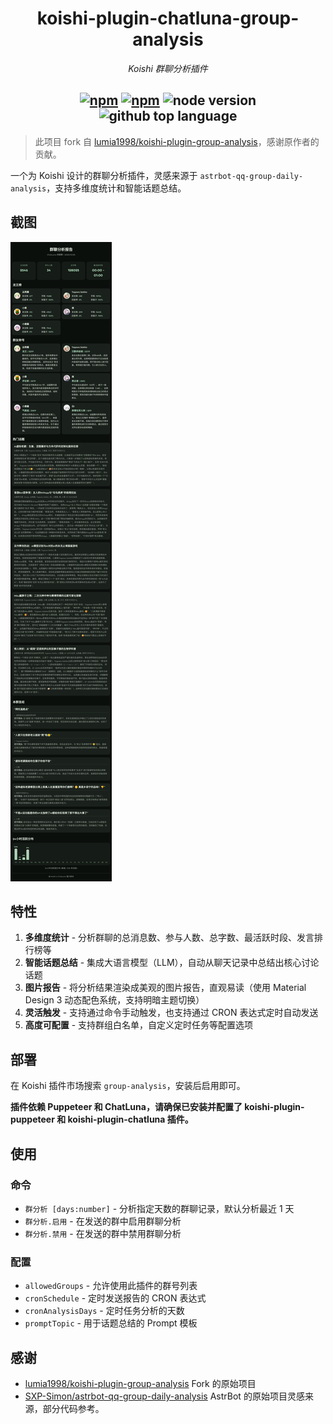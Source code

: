<div align="center">

# koishi-plugin-chatluna-group-analysis

_Koishi 群聊分析插件_

## [![npm](https://img.shields.io/npm/v/koishi-plugin-chatluna-group-analysis)](https://www.npmjs.com/package/koishi-plugin-chatluna-group-analysis) [![npm](https://img.shields.io/npm/dm/koishi-plugin-chatluna-group-analysis)](https://www.npmjs.com/package/koishi-plugin-chatluna-group-analysis) ![node version](https://img.shields.io/badge/node-%3E=18-green) ![github top language](https://img.shields.io/github/languages/top/ChatLunaLab/chatluna-group-analysis?logo=github)

</div>

> 此项目 fork 自 [lumia1998/koishi-plugin-group-analysis](https://github.com/lumia1998/koishi-plugin-group-analysis)，感谢原作者的贡献。

一个为 Koishi 设计的群聊分析插件，灵感来源于 `astrbot-qq-group-daily-analysis`，支持多维度统计和智能话题总结。

## 截图

![群聊分析示例](./screenshots/default.png)

## 特性

1. **多维度统计** - 分析群聊的总消息数、参与人数、总字数、最活跃时段、发言排行榜等
2. **智能话题总结** - 集成大语言模型（LLM），自动从聊天记录中总结出核心讨论话题
3. **图片报告** - 将分析结果渲染成美观的图片报告，直观易读（使用 Material Design 3 动态配色系统，支持明暗主题切换）
4. **灵活触发** - 支持通过命令手动触发，也支持通过 CRON 表达式定时自动发送
5. **高度可配置** - 支持群组白名单，自定义定时任务等配置选项

## 部署

在 Koishi 插件市场搜索 `group-analysis`，安装后启用即可。

**插件依赖 Puppeteer 和 ChatLuna，请确保已安装并配置了 koishi-plugin-puppeteer 和 koishi-plugin-chatluna 插件。**

## 使用

### 命令

- `群分析 [days:number]` - 分析指定天数的群聊记录，默认分析最近 1 天
- `群分析.启用` - 在发送的群中启用群聊分析
- `群分析.禁用` - 在发送的群中禁用群聊分析

### 配置

- `allowedGroups` - 允许使用此插件的群号列表
- `cronSchedule` - 定时发送报告的 CRON 表达式
- `cronAnalysisDays` - 定时任务分析的天数
- `promptTopic` - 用于话题总结的 Prompt 模板

## 感谢

- [lumia1998/koishi-plugin-group-analysis](https://github.com/lumia1998/koishi-plugin-group-analysis) Fork 的原始项目
- [SXP-Simon/astrbot-qq-group-daily-analysis](https://github.com/SXP-Simon/astrbot-qq-group-daily-analysis) AstrBot 的原始项目灵感来源，部分代码参考。
